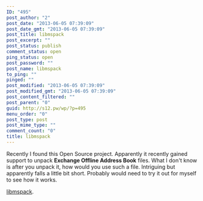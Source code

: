 ```yaml
---
ID: "495"
post_author: "2"
post_date: "2013-06-05 07:39:09"
post_date_gmt: "2013-06-05 07:39:09"
post_title: libmspack
post_excerpt: ""
post_status: publish
comment_status: open
ping_status: open
post_password: ""
post_name: libmspack
to_ping: ""
pinged: ""
post_modified: "2013-06-05 07:39:09"
post_modified_gmt: "2013-06-05 07:39:09"
post_content_filtered: ""
post_parent: "0"
guid: http://s12.pw/wp/?p=495
menu_order: "0"
post_type: post
post_mime_type: ""
comment_count: "0"
title: libmspack
---
```



Recently I found this Open Source project. Apparently it recently
gained support to unpack **Exchange Offline Address Book** files. What
I don't know is after you unpack it, how would you use such a file.
Intriguing but apparently falls a little bit short. Probably would need
to try it out for myself to see how it works.

[libmspack](http://www.cabextract.org.uk/libmspack/).
